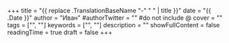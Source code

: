 +++
title = "{{ replace .TranslationBaseName "-" " " | title }}"
date = "{{ .Date }}"
author = "Иван"
#authorTwitter = "" #do not include @
cover = ""
tags = ["", ""]
keywords = ["", ""]
description = ""
showFullContent = false
readingTime = true
draft = false
+++
